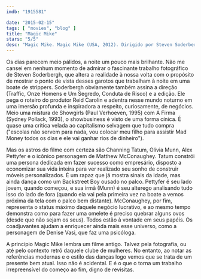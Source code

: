 ```yaml
---
imdb: "1915581"

date: "2015-02-15"
tags: [ "movies", "blog" ]
title: "Magic Mike"
stars: "5/5"
desc: "Magic Mike. Magic Mike (USA, 2012). Dirigido por Steven Soderbergh. Escrito por Reid Carolin. Com Matthew McConaughey, Channing Tatum, Olivia Munn, Alex Pettyfer, James Martin Kelly, Cody Horn, Reid Carolin, Avery Camp, George A. Sack."
---
```

Os dias parecem meio pálidos, a noite um pouco mais brilhante. Não me cansei em nenhum momento de admirar o fascinante trabalho fotográfico de Steven Soderbergh, que altera a realidade à nossa volta com o propósito de mostrar o ponto de vista desses garotos que trabalham à noite em uma boate de strippers. Soderbergh obviamente também assina a direção (Traffic, Onze Homens e Um Segredo, Conduta de Risco) e a edição. Ele pega o roteiro do produtor Reid Carolin e adentra nesse mundo noturno em uma imersão profunda e inspiradora a respeito, curiosamente, de negócios. Meio uma mistura de Showgirls (Paul Verhoeven, 1995) com A Firma (Sydney Pollack, 1993), o showbusiness é visto de uma forma cínica. É quase uma crítica velada ao capitalismo selvagem que tudo compra ("escolas não servem para nada, vou colocar meu filho para assistir Mad Money todos os dias e ele vai ganhar rios de dinheiro").

Mas os astros do filme com certeza são Channing Tatum, Olivia Munn, Alex Pettyfer e o icônico personagem de Matthew McConaughey. Tatum constrói uma persona dedicada em fazer sucesso como empresário, disposto a economizar sua vida inteira para ver realizado seu sonho de construir móveis personalizados. É um rapaz que já mostra sinais da idade, mas ainda dança como um Backstreet Boy ousado no palco. Pettyfer é seu lado jovem, quando começou, e sua irmã (Munn) é seu alterego analisando tudo isso do lado de fora (quando ela vai pela primeira vez na boate a vemos próxima da tela com o palco bem distante). McConaughey, por fim, representa o status máximo daquele negócio lucrativo, e ao mesmo tempo demonstra como para fazer uma omelete é preciso quebrar alguns ovos (desde que não sejam os seus). Todos estão à vontade em seus papéis. Os coadjuvantes ajudam a enriquecer ainda mais esse universo, como a personagem de Denise Vasi, que faz uma psicóloga.

A princípio Magic Mike lembra um filme antigo. Talvez pela fotografia, ou até pelo contexto retrô daquele clube de mulheres. No entanto, ao notar as referências modernas e o estilo das danças logo vemos que se trata de um presente bem atual. Isso não é acidental. E é o que o torna um trabalho irrepreensível do começo ao fim, digno de revisitas.
